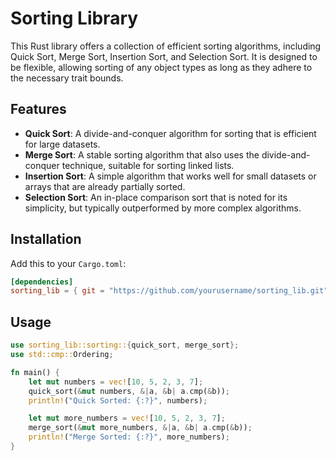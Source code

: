 # Sorting Library

This Rust library offers a collection of efficient sorting algorithms, including Quick Sort, Merge Sort, Insertion Sort, and Selection Sort. It is designed to be flexible, allowing sorting of any object types as long as they adhere to the necessary trait bounds.

## Features

- **Quick Sort**: A divide-and-conquer algorithm for sorting that is efficient for large datasets.
- **Merge Sort**: A stable sorting algorithm that also uses the divide-and-conquer technique, suitable for sorting linked lists.
- **Insertion Sort**: A simple algorithm that works well for small datasets or arrays that are already partially sorted.
- **Selection Sort**: An in-place comparison sort that is noted for its simplicity, but typically outperformed by more complex algorithms.

## Installation

Add this to your `Cargo.toml`:

```toml
[dependencies]
sorting_lib = { git = "https://github.com/yourusername/sorting_lib.git" }
```

## Usage
```rust
use sorting_lib::sorting::{quick_sort, merge_sort};
use std::cmp::Ordering;

fn main() {
    let mut numbers = vec![10, 5, 2, 3, 7];
    quick_sort(&mut numbers, &|a, &b| a.cmp(&b));
    println!("Quick Sorted: {:?}", numbers);

    let mut more_numbers = vec![10, 5, 2, 3, 7];
    merge_sort(&mut more_numbers, &|a, &b| a.cmp(&b));
    println!("Merge Sorted: {:?}", more_numbers);
}
```
